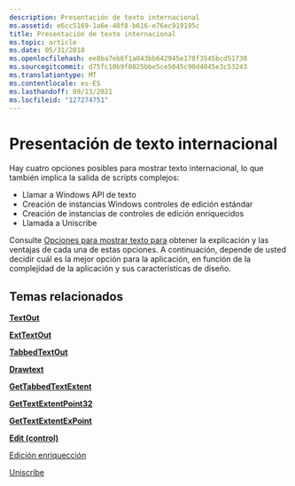 ```yaml
---
description: Presentación de texto internacional
ms.assetid: e6cc5169-1a6e-40f8-b616-e76ec919195c
title: Presentación de texto internacional
ms.topic: article
ms.date: 05/31/2018
ms.openlocfilehash: ee8ba7eb6f1a043bb642945e178f3545bcd51738
ms.sourcegitcommit: d75fc10b9f0825bbe5ce5045c90d4045e3c53243
ms.translationtype: MT
ms.contentlocale: es-ES
ms.lasthandoff: 09/13/2021
ms.locfileid: "127274751"
---
```

# <a name="international-text-display"></a>Presentación de texto internacional

Hay cuatro opciones posibles para mostrar texto internacional, lo que también implica la salida de scripts complejos:

-   Llamar a Windows API de texto
-   Creación de instancias Windows controles de edición estándar
-   Creación de instancias de controles de edición enriquecidos
-   Llamada a Uniscribe

Consulte [Opciones para mostrar texto para](https://msdn.microsoft.com/globalization/mt662335) obtener la explicación y las ventajas de cada una de estas opciones. A continuación, depende de usted decidir cuál es la mejor opción para la aplicación, en función de la complejidad de la aplicación y sus características de diseño.

## <a name="related-topics"></a>Temas relacionados

<dl> <dt>

[**TextOut**](/windows/win32/api/wingdi/nf-wingdi-textouta)
</dt> <dt>

[**ExtTextOut**](/windows/win32/api/wingdi/nf-wingdi-exttextouta)
</dt> <dt>

[**TabbedTextOut**](/windows/win32/api/winuser/nf-winuser-tabbedtextouta)
</dt> <dt>

[**Drawtext**](/windows/win32/api/winuser/nf-winuser-drawtext)
</dt> <dt>

[**GetTabbedTextExtent**](/windows/win32/api/winuser/nf-winuser-gettabbedtextextenta)
</dt> <dt>

[**GetTextExtentPoint32**](/windows/win32/api/wingdi/nf-wingdi-gettextextentpoint32a)
</dt> <dt>

[**GetTextExtentExPoint**](/windows/win32/api/wingdi/nf-wingdi-gettextextentexpointa)
</dt> <dt>

[**Edit (control)**](../msi/edit-control.md)
</dt> <dt>

[Edición enriquección](../controls/about-rich-edit-controls.md)
</dt> <dt>

[Uniscribe](uniscribe.md)
</dt> </dl>

 

 
